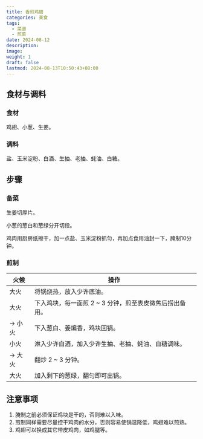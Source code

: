 ```yaml
---
title: 香煎鸡翅
categories: 美食
tags:
  - 菜谱
  - 煎菜
date: 2024-08-12
description: 
image: 
weight: 1
draft: false
lastmod: 2024-08-13T10:50:43+08:00
---
```

## 食材与调料

### 食材

鸡翅、小葱、生姜。

### 调料

盐、玉米淀粉、白酒、生抽、老抽、蚝油、白糖。

## 步骤

### 备菜

生姜切厚片。

小葱的葱白和葱绿分开切段。

鸡肉用厨房纸擦干，加一点盐、玉米淀粉抓匀，再加点食用油封一下，腌制10分钟。

### 煎制

| 火候    | 操作                              |
| ----- | ------------------------------- |
| 大火    | 将锅烧热，放入少许底油。                    |
| 大火    | 下入鸡块，每一面煎 2 ~ 3 分钟，煎至表皮微焦后捞出备用。 |
| -> 小火 | 下入葱白、姜煸香，鸡块回锅。                  |
| 小火    | 淋入少许白酒，加入少许生抽、老抽、蚝油、白糖调味。       |
| -> 大火 | 翻炒 2 ~ 3 分钟。                    |
| 大火    | 加入剩下的葱绿，翻匀即可出锅。                 |

## 注意事项

1. 腌制之前必须保证鸡块是干的，否则难以入味。
2. 煎制同样需要尽量控干鸡肉的水分，否则容易使锅温降低，鸡翅难以煎熟。
3. 鸡翅可以换成其它带皮鸡肉，如鸡腿等。


